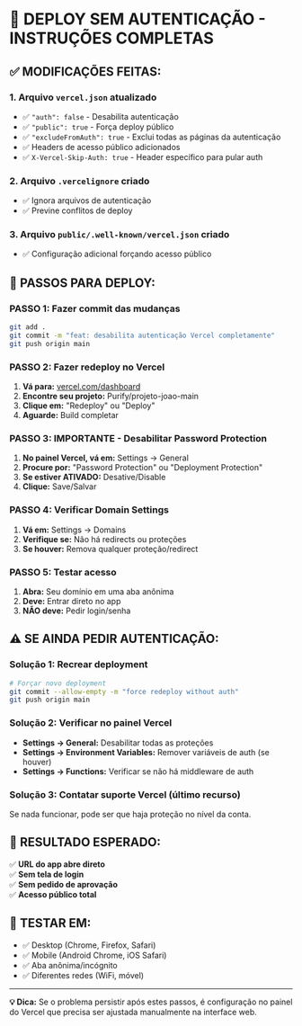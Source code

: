 # 🚀 DEPLOY SEM AUTENTICAÇÃO - INSTRUÇÕES COMPLETAS

## ✅ **MODIFICAÇÕES FEITAS:**

### 1. **Arquivo `vercel.json` atualizado**
- ✅ `"auth": false` - Desabilita autenticação
- ✅ `"public": true` - Força deploy público  
- ✅ `"excludeFromAuth": true` - Exclui todas as páginas da autenticação
- ✅ Headers de acesso público adicionados
- ✅ `X-Vercel-Skip-Auth: true` - Header específico para pular auth

### 2. **Arquivo `.vercelignore` criado**
- ✅ Ignora arquivos de autenticação
- ✅ Previne conflitos de deploy

### 3. **Arquivo `public/.well-known/vercel.json` criado**
- ✅ Configuração adicional forçando acesso público

## 🔧 **PASSOS PARA DEPLOY:**

### **PASSO 1: Fazer commit das mudanças**
```bash
git add .
git commit -m "feat: desabilita autenticação Vercel completamente"
git push origin main
```

### **PASSO 2: Fazer redeploy no Vercel**
1. **Vá para:** [vercel.com/dashboard](https://vercel.com/dashboard)
2. **Encontre seu projeto:** Purify/projeto-joao-main
3. **Clique em:** "Redeploy" ou "Deploy" 
4. **Aguarde:** Build completar

### **PASSO 3: IMPORTANTE - Desabilitar Password Protection**
1. **No painel Vercel, vá em:** Settings → General
2. **Procure por:** "Password Protection" ou "Deployment Protection"
3. **Se estiver ATIVADO:** Desative/Disable
4. **Clique:** Save/Salvar

### **PASSO 4: Verificar Domain Settings**
1. **Vá em:** Settings → Domains
2. **Verifique se:** Não há redirects ou proteções
3. **Se houver:** Remova qualquer proteção/redirect

### **PASSO 5: Testar acesso**
1. **Abra:** Seu domínio em uma aba anônima
2. **Deve:** Entrar direto no app
3. **NÃO deve:** Pedir login/senha

## ⚠️ **SE AINDA PEDIR AUTENTICAÇÃO:**

### **Solução 1: Recrear deployment**
```bash
# Forçar novo deployment
git commit --allow-empty -m "force redeploy without auth"
git push origin main
```

### **Solução 2: Verificar no painel Vercel**
- **Settings → General:** Desabilitar todas as proteções
- **Settings → Environment Variables:** Remover variáveis de auth (se houver)
- **Settings → Functions:** Verificar se não há middleware de auth

### **Solução 3: Contatar suporte Vercel (último recurso)**
Se nada funcionar, pode ser que haja proteção no nível da conta.

## 🎯 **RESULTADO ESPERADO:**

✅ **URL do app abre direto**  
✅ **Sem tela de login**  
✅ **Sem pedido de aprovação**  
✅ **Acesso público total**  

## 📱 **TESTAR EM:**

- ✅ Desktop (Chrome, Firefox, Safari)
- ✅ Mobile (Android Chrome, iOS Safari)  
- ✅ Aba anônima/incógnito
- ✅ Diferentes redes (WiFi, móvel)

---

**💡 Dica:** Se o problema persistir após estes passos, é configuração no painel do Vercel que precisa ser ajustada manualmente na interface web.
